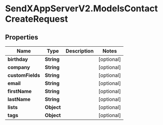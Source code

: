 # SendXAppServerV2.ModelsContactCreateRequest

## Properties
Name | Type | Description | Notes
------------ | ------------- | ------------- | -------------
**birthday** | **String** |  | [optional] 
**company** | **String** |  | [optional] 
**customFields** | **String** |  | [optional] 
**email** | **String** |  | [optional] 
**firstName** | **String** |  | [optional] 
**lastName** | **String** |  | [optional] 
**lists** | **Object** |  | [optional] 
**tags** | **Object** |  | [optional] 


